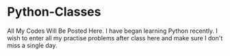 # Python-Classes
All My Codes Will Be Posted Here.
I have began learning Python recently.
I wish to enter all my practise problems after class here and make sure I don't miss a single day.
